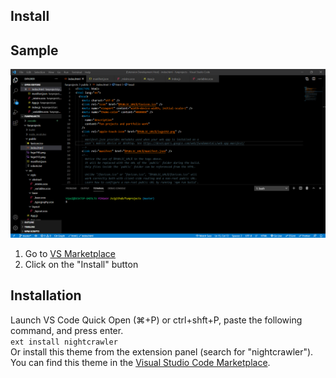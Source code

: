 ## Install

## Sample
![Custom dark theme](https://github.com/Vipuldeep/nightcrawler/blob/master/preview.png)

1. Go to [VS Marketplace]()
2. Click on the "Install" button

## Installation
Launch VS Code Quick Open (⌘+P) or ctrl+shft+P, paste the following command, and press enter.     
`ext install nightcrawler`     
Or install this theme from the extension panel (search for "nightcrawler").     
You can find this theme in the [Visual Studio Code Marketplace]().
